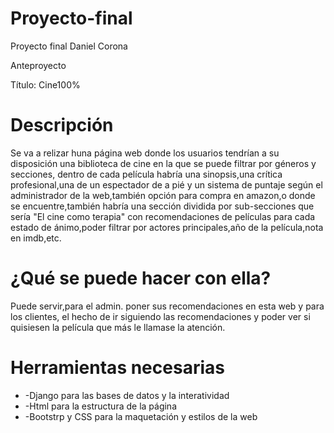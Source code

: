 # Proyecto-final
Proyecto final Daniel Corona

Anteproyecto

Título: Cine100%
<h1>Descripción</h1>

Se va a relizar huna página web donde los usuarios tendrían a su disposición una biblioteca de cine en la que se puede filtrar por géneros y secciones,
dentro de cada película habría una sinopsis,una crítica profesional,una de un espectador de a pié y un sistema de puntaje según el administrador de la web,también opción para compra en amazon,o donde se encuentre,también habría una sección dividida por sub-secciones que sería "El cine como terapia" con recomendaciones de películas para cada estado de ánimo,poder filtrar por actores principales,año de la película,nota en imdb,etc.
<h1>¿Qué se puede hacer con ella?</h1>

Puede servir,para el admin. poner sus recomendaciones en esta web y para los clientes, el hecho de ir siguiendo las recomendaciones y poder ver si quisiesen la película que más le llamase la atención.

<h1>Herramientas necesarias</h1>
<ul>
<li>-Django para las bases de datos y la interatividad</li> 
<li>-Html para la estructura de la página</li> 
<li>-Bootstrp y CSS para la maquetación y estilos de la web</li>
